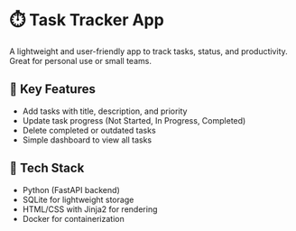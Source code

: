 
# ⏱️ Task Tracker App

A lightweight and user-friendly app to track tasks, status, and productivity. Great for personal use or small teams.

## 🌟 Key Features

- Add tasks with title, description, and priority
- Update task progress (Not Started, In Progress, Completed)
- Delete completed or outdated tasks
- Simple dashboard to view all tasks

## 🧰 Tech Stack

- Python (FastAPI backend)
- SQLite for lightweight storage
- HTML/CSS with Jinja2 for rendering
- Docker for containerization



